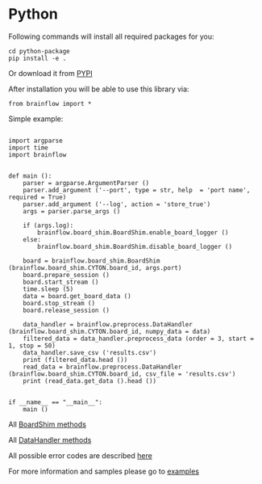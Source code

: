 # Python
Following commands will install all required packages for you:
```
cd python-package
pip install -e .
```
Or download it from [PYPI](https://pypi.org/project/brainflow/)

After installation you will be able to use this library via:
```
from brainflow import *
```
Simple example:
```

import argparse
import time
import brainflow


def main ():
    parser = argparse.ArgumentParser ()
    parser.add_argument ('--port', type = str, help  = 'port name', required = True)
    parser.add_argument ('--log', action = 'store_true')
    args = parser.parse_args ()

    if (args.log):
        brainflow.board_shim.BoardShim.enable_board_logger ()
    else:
        brainflow.board_shim.BoardShim.disable_board_logger ()

    board = brainflow.board_shim.BoardShim (brainflow.board_shim.CYTON.board_id, args.port)
    board.prepare_session ()
    board.start_stream ()
    time.sleep (5)
    data = board.get_board_data ()
    board.stop_stream ()
    board.release_session ()

    data_handler = brainflow.preprocess.DataHandler (brainflow.board_shim.CYTON.board_id, numpy_data = data)
    filtered_data = data_handler.preprocess_data (order = 3, start = 1, stop = 50)
    data_handler.save_csv ('results.csv')
    print (filtered_data.head ())
    read_data = brainflow.preprocess.DataHandler (brainflow.board_shim.CYTON.board_id, csv_file = 'results.csv')
    print (read_data.get_data ().head ())


if __name__ == "__main__":
    main ()
```
All [BoardShim methods](https://github.com/Andrey1994/brainflow/blob/master/python-package/brainflow/board_shim.py)

All [DataHandler methods](https://github.com/Andrey1994/brainflow/blob/master/python-package/brainflow/preprocess.py)

All possible error codes are described [here](https://github.com/Andrey1994/brainflow/blob/master/python-package/brainflow/exit_codes.py)

For more information and samples please go to [examples](https://github.com/Andrey1994/brainflow/tree/master/python-package/examples)
